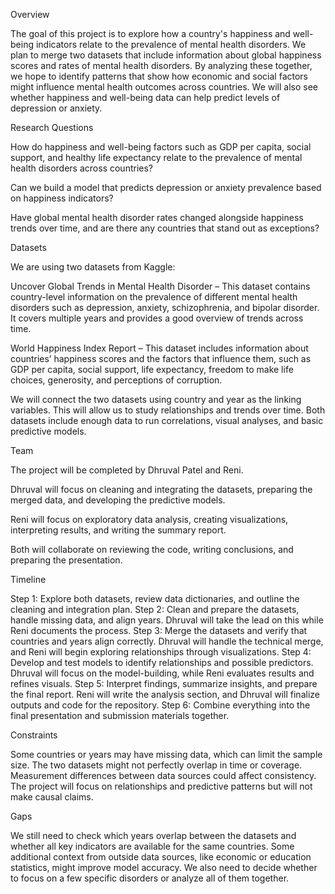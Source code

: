 Overview

The goal of this project is to explore how a country's happiness and well-being indicators relate to the prevalence of mental health disorders. We plan to merge two datasets that include information about global happiness scores and rates of mental health disorders. By analyzing these together, we hope to identify patterns that show how economic and social factors might influence mental health outcomes across countries. We will also see whether happiness and well-being data can help predict levels of depression or anxiety.

Research Questions

How do happiness and well-being factors such as GDP per capita, social support, and healthy life expectancy relate to the prevalence of mental health disorders across countries?

Can we build a model that predicts depression or anxiety prevalence based on happiness indicators?

Have global mental health disorder rates changed alongside happiness trends over time, and are there any countries that stand out as exceptions?

Datasets

We are using two datasets from Kaggle:

Uncover Global Trends in Mental Health Disorder – This dataset contains country-level information on the prevalence of different mental health disorders such as depression, anxiety, schizophrenia, and bipolar disorder. It covers multiple years and provides a good overview of trends across time.

World Happiness Index Report – This dataset includes information about countries’ happiness scores and the factors that influence them, such as GDP per capita, social support, life expectancy, freedom to make life choices, generosity, and perceptions of corruption.

We will connect the two datasets using country and year as the linking variables. This will allow us to study relationships and trends over time. Both datasets include enough data to run correlations, visual analyses, and basic predictive models.

Team

The project will be completed by Dhruval Patel and Reni.

Dhruval will focus on cleaning and integrating the datasets, preparing the merged data, and developing the predictive models.

Reni will focus on exploratory data analysis, creating visualizations, interpreting results, and writing the summary report.

Both will collaborate on reviewing the code, writing conclusions, and preparing the presentation.

Timeline

Step 1: Explore both datasets, review data dictionaries, and outline the cleaning and integration plan.
Step 2: Clean and prepare the datasets, handle missing data, and align years. Dhruval will take the lead on this while Reni documents the process.
Step 3: Merge the datasets and verify that countries and years align correctly. Dhruval will handle the technical merge, and Reni will begin exploring relationships through visualizations.
Step 4: Develop and test models to identify relationships and possible predictors. Dhruval will focus on the model-building, while Reni evaluates results and refines visuals.
Step 5: Interpret findings, summarize insights, and prepare the final report. Reni will write the analysis section, and Dhruval will finalize outputs and code for the repository.
Step 6: Combine everything into the final presentation and submission materials together.

Constraints

Some countries or years may have missing data, which can limit the sample size. The two datasets might not perfectly overlap in time or coverage. Measurement differences between data sources could affect consistency. The project will focus on relationships and predictive patterns but will not make causal claims.

Gaps

We still need to check which years overlap between the datasets and whether all key indicators are available for the same countries. Some additional context from outside data sources, like economic or education statistics, might improve model accuracy. We also need to decide whether to focus on a few specific disorders or analyze all of them together.
